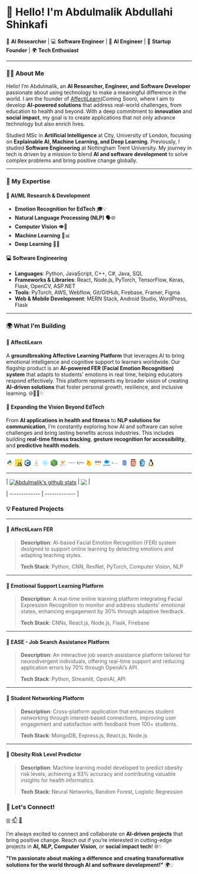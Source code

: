 # 👋 Hello! I'm Abdulmalik Abdullahi Shinkafi

🔹 **AI Researcher** | 💻 **Software Engineer** | 🤖 **AI Engineer** | 🚀 **Startup Founder** | 🌍 **Tech Enthusiast**

---

### 👨‍💻 About Me

Hello! I’m Abdulmalik, an **AI Researcher, Engineer, and Software Developer** passionate about using technology to make a meaningful difference in the world. I am the founder of [AffectiLearn](https://github.com/AffectiLearn)(Coming Soon), where I aim to develop **AI-powered solutions** that address real-world challenges, from education to health and beyond. With a deep commitment to **innovation** and **social impact**, my goal is to create applications that not only advance technology but also enrich lives.

Studied MSc in **Artificial Intelligence** at City, University of London, focusing on **Explainable AI, Machine Learning, and Deep Learning**. Previously, I studied **Software Engineering** at Nottingham Trent University. My journey in tech is driven by a mission to blend **AI and software development** to solve complex problems and bring positive change globally.

---

### 🌟 My Expertise

#### 🧠 AI/ML Research & Development
- **Emotion Recognition for EdTech** 🎓💡
- **Natural Language Processing (NLP)** 🗣️🌐
- **Computer Vision** 👁️📸
- **Machine Learning** 🤖📊
- **Deep Learning** 🧠💥

#### 💻 Software Engineering
- **Languages**: Python, JavaScript, C++, C#, Java, SQL
- **Frameworks & Libraries**: React, Node.js, PyTorch, TensorFlow, Keras, Flask, OpenCV, ASP.NET
- **Tools**: PyTorch, AWS, Webflow, Git/GitHub, Firebase, Framer, Figma
- **Web & Mobile Development**: MERN Stack, Android Studio, WordPress, Flask

---

### 🌍 What I'm Building

#### 🚀 AffectiLearn  
A **groundbreaking Affective Learning Platform** that leverages AI to bring emotional intelligence and cognitive support to learners worldwide. Our flagship product is an **AI-powered FER (Facial Emotion Recognition) system** that adapts to students' emotions in real time, helping educators respond effectively. This platform represents my broader vision of creating **AI-driven solutions** that foster personal growth, resilience, and inclusive learning. 🌐👩‍🏫✨

#### 🧩 Expanding the Vision Beyond EdTech  
From **AI applications in health and fitness** to **NLP solutions for communication**, I’m constantly exploring how AI and software can solve challenges and bring lasting benefits across industries. This includes building **real-time fitness tracking**, **gesture recognition for accessibility**, and **predictive health models**.

---
<code><img height="20" alt="python" src="https://raw.githubusercontent.com/github/explore/master/topics/python/python.png"></code>
<code><img height="20" alt="javascript" src="https://raw.githubusercontent.com/github/explore/master/topics/javascript/javascript.png"></code>
<code><img height="20" alt="c++" src="https://raw.githubusercontent.com/github/explore/master/topics/cpp/cpp.png"></code>
<code><img height="20" alt="java" src="https://raw.githubusercontent.com/github/explore/master/topics/java/java.png"></code>
<code><img height="20" alt="react" src="https://raw.githubusercontent.com/github/explore/master/topics/react/react.png"></code>
<code><img height="20" alt="nodejs" src="https://raw.githubusercontent.com/github/explore/master/topics/nodejs/nodejs.png"></code>
<code><img height="20" alt="tensorflow" src="https://raw.githubusercontent.com/github/explore/master/topics/tensorflow/tensorflow.png"></code>
<code><img height="20" alt="pytorch" src="https://raw.githubusercontent.com/github/explore/master/topics/pytorch/pytorch.png"></code>
<code><img height="20" alt="flask" src="https://raw.githubusercontent.com/github/explore/master/topics/flask/flask.png"></code>
<code><img height="20" alt="firebase" src="https://raw.githubusercontent.com/github/explore/master/topics/firebase/firebase.png"></code>
<code><img height="20" alt="aws" src="https://raw.githubusercontent.com/github/explore/master/topics/aws/aws.png"></code>
<code><img height="20" alt="docker" src="https://raw.githubusercontent.com/github/explore/master/topics/docker/docker.png"></code>
<code><img height="20" alt="mongodb" src="https://raw.githubusercontent.com/github/explore/master/topics/mongodb/mongodb.png"></code>
<code><img height="20" alt="sql" src="https://raw.githubusercontent.com/github/explore/master/topics/sql/sql.png"></code>
<code><img height="20" alt="html5" src="https://raw.githubusercontent.com/github/explore/master/topics/html/html.png"></code>
<code><img height="20" alt="css3" src="https://raw.githubusercontent.com/github/explore/master/topics/css/css.png"></code>
<code><img height="20" alt="linux" src="https://raw.githubusercontent.com/github/explore/master/topics/linux/linux.png"></code> 

---

| <a href="https://github.com/anuraghazra/github-readme-stats"><img align="center" src="https://github-readme-stats.vercel.app/api?username=Shinkerphy&show_icons=true&include_all_commits=true&theme=buefy&hide_border=true" alt="Abdulmalik's github stats" /></a> | <a href="https://github.com/anuraghazra/github-readme-stats"><img align="center" src="https://github-readme-stats.vercel.app/api/top-langs/?username=Shinkerphy&layout=compact&theme=buefy&hide_border=true" /></a> |

| ------------- | ------------- |
### 💡 Featured Projects

---

#### 📌 AffectiLearn FER
> **Description**: AI-based Facial Emotion Recognition (FER) system designed to support online learning by detecting emotions and adapting teaching styles.
> 
> **Tech Stack**: Python, CNN, ResNet, PyTorch, Computer Vision, NLP

---

#### 📌 Emotional Support Learning Platform
> **Description**: A real-time online learning platform integrating Facial Expression Recognition to monitor and address students' emotional states, enhancing engagement by 30% through adaptive feedback.
> 
> **Tech Stack**: CNNs, React.js, Node.js, Flask, Firebase

---

#### 📌 EASE - Job Search Assistance Platform
> **Description**: An interactive job search assistance platform tailored for neurodivergent individuals, offering real-time support and reducing application errors by 70% through OpenAI’s API.
> 
> **Tech Stack**: Python, Streamlit, OpenAI, API

---

#### 📌 Student Networking Platform
> **Description**: Cross-platform application that enhances student networking through interest-based connections, improving user engagement and satisfaction with feedback from 100+ students.
> 
> **Tech Stack**: MongoDB, Express.js, React.js, Node.js

---

#### 📌 Obesity Risk Level Predictor
> **Description**: Machine learning model developed to predict obesity risk levels, achieving a 93% accuracy and contributing valuable insights for health informatics.
> 
> **Tech Stack**: Neural Networks, Random Forest, Logistic Regression
### 💌 Let's Connect!

[🌐](https://abdulmalikshinkafi.com) [📫](mailto:abdulmalik@shinkafi.com) [💼](https://www.linkedin.com/in/abdulmalik-abdullahi-shinkafi-5645a21b6/)

I’m always excited to connect and collaborate on **AI-driven projects** that bring positive change. Reach out if you’re interested in cutting-edge projects in **AI, NLP, Computer Vision**, or **social impact tech**! 🌐✨

**"I’m passionate about making a difference and creating transformative solutions for the world through AI and software development!"** 🌍💡
